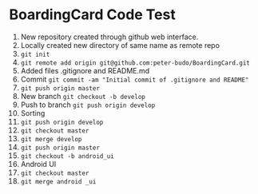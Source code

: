BoardingCard Code Test
=========

  1. New repository created through github web interface.
  2. Locally created new directory of same name as remote repo
  3. `git init`
  4. `git remote add origin git@github.com:peter-budo/BoardingCard.git`
  5. Added files .gitignore and README.md
  6. Commit `git commit -am "Initial commit of .gitignore and README"`
  7. `git push origin master`
  8. New branch `git checkout -b develop`
  9. Push to branch `git push origin develop`
  10. Sorting
  11. `git push origin develop`
  12. `git checkout master`
  13. `git merge develop`
  14. `git push origin master`
  15. `git checkout -b android_ui`
  16. Android UI
  17. `git checkout master`
  18. `git merge android _ui`
